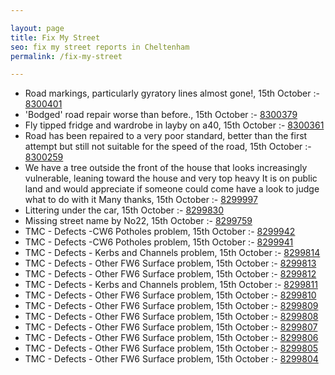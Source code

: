 ```yaml
---

layout: page
title: Fix My Street
seo: fix my street reports in Cheltenham
permalink: /fix-my-street

---
```


<!-- fix_marker starts -->

- Road markings, particularly gyratory lines almost gone!, 15th October :- [8300401](https://www.fixmystreet.com/report/8300401)
- 'Bodged' road repair worse than before., 15th October :- [8300379](https://www.fixmystreet.com/report/8300379)
- Fly tipped fridge and wardrobe in layby on a40, 15th October :- [8300361](https://www.fixmystreet.com/report/8300361)
- Road has been repaired to a very poor standard, better than the first attempt but still not suitable for the speed of the road, 15th October :- [8300259](https://www.fixmystreet.com/report/8300259)
- We have a tree outside the front of the house that looks increasingly vulnerable, leaning toward the house and very top heavy It is on public land and would appreciate if someone could come have a look to judge what to do with it Many thanks, 15th October :- [8299997](https://www.fixmystreet.com/report/8299997)
- Littering under the car, 15th October :- [8299830](https://www.fixmystreet.com/report/8299830)
- Missing street name by No22, 15th October :- [8299759](https://www.fixmystreet.com/report/8299759)
- TMC - Defects -CW6 Potholes  problem, 15th October :- [8299942](https://www.fixmystreet.com/report/8299942)
- TMC - Defects -CW6 Potholes  problem, 15th October :- [8299941](https://www.fixmystreet.com/report/8299941)
- TMC - Defects - Kerbs and Channels problem, 15th October :- [8299814](https://www.fixmystreet.com/report/8299814)
- TMC - Defects - Other FW6  Surface problem, 15th October :- [8299813](https://www.fixmystreet.com/report/8299813)
- TMC - Defects - Other FW6  Surface problem, 15th October :- [8299812](https://www.fixmystreet.com/report/8299812)
- TMC - Defects - Kerbs and Channels problem, 15th October :- [8299811](https://www.fixmystreet.com/report/8299811)
- TMC - Defects - Other FW6  Surface problem, 15th October :- [8299810](https://www.fixmystreet.com/report/8299810)
- TMC - Defects - Other FW6  Surface problem, 15th October :- [8299809](https://www.fixmystreet.com/report/8299809)
- TMC - Defects - Other FW6  Surface problem, 15th October :- [8299808](https://www.fixmystreet.com/report/8299808)
- TMC - Defects - Other FW6  Surface problem, 15th October :- [8299807](https://www.fixmystreet.com/report/8299807)
- TMC - Defects - Other FW6  Surface problem, 15th October :- [8299806](https://www.fixmystreet.com/report/8299806)
- TMC - Defects - Other FW6  Surface problem, 15th October :- [8299805](https://www.fixmystreet.com/report/8299805)
- TMC - Defects - Other FW6  Surface problem, 15th October :- [8299804](https://www.fixmystreet.com/report/8299804)

<!-- fix_marker ends -->